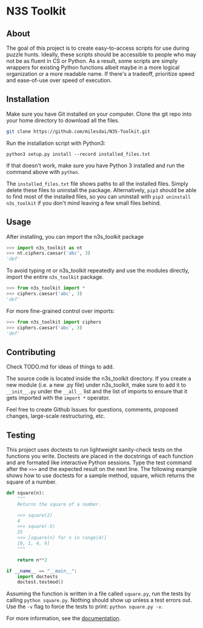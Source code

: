 # N3S Toolkit
## About
The goal of this project is to create easy-to-access scripts for use during puzzle hunts. Ideally, these scripts should be accessible to people who may not be as fluent in CS or Python. As a result, some scripts are simply wrappers for existing Python functions albeit maybe in a more logical organization or a more readable name. If there's a tradeoff, prioritize speed and ease-of-use over speed of execution.

## Installation
Make sure you have Git installed on your computer. Clone the git repo into your home directory to download all the files.

```bash
git clone https://github.com/milesdai/N3S-Toolkit.git
```

Run the installation script with Python3:
```
python3 setup.py install --record installed_files.txt
```
If that doesn't work, make sure you have Python 3 installed and run the command above with ```python```. 

The ```installed_files.txt``` file shows paths to all the installed files. Simply delete these files to uninstall the package. Alternatively, ```pip3``` should be able to find most of the installed files, so you can uninstall with ```pip3 uninstall n3s_toolkit``` if you don't mind leaving a few small files behind.

## Usage
After installing, you can import the n3s_toolkit package
```py
>>> import n3s_toolkit as nt
>>> nt.ciphers.caesar('abc', 3)
'def'
```
To avoid typing nt or n3s_toolkit repeatedly and use the modules directly, import the entire  ```n3s_toolkit``` package.
```py
>>> from n3s_toolkit import *
>>> ciphers.caesar('abc', 3)
'def'
```
For more fine-grained control over imports:
```py
>>> from n3s_toolkit import ciphers
>>> ciphers.caesar('abc', 3)
'def'
```

## Contributing
Check TODO.md for ideas of things to add.

The source code is located inside the n3s_toolkit directory. If you create a new module (i.e. a new .py file) under n3s_toolkit, make sure to add it to ```__init__.py``` under the ```__all__``` list and the list of imports to ensure that it gets imported with the ```import *``` operator.

Feel free to create Github Issues for questions, comments, proposed changes, large-scale restructuring, etc.

## Testing
This project uses doctests to run lightweight sanity-check tests on the functions you write. Doctests are placed in the docstrings of each function and are formated like interactive Python sessions. Type the test command after the ```>>>``` and the expected result on the next line. The following example shows how to use doctests for a sample method, square, which returns the square of a number.
```python
def square(n):
    """
    Returns the square of a number.

    >>> square(2)
    4
    >>> square(-5)
    25
    >>> [square(n) for n in range(4)]
    [0, 1, 4, 9]
    """

    return n**2

if __name__ == "__main__":
    import doctests
    doctest.testmod()
```
Assuming the function is written in a file called ```square.py```, run the tests by calling ```python square.py```. Nothing should show up unless a test errors out. Use the ```-v``` flag to force the tests to print: ```python square.py -v```.

For more information, see the [documentation](https://docs.python.org/3/library/doctest.html).

